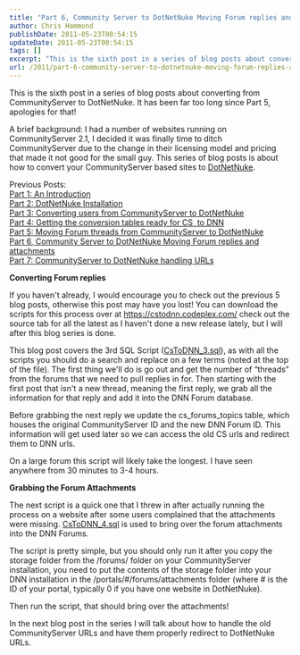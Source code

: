```yaml
---
title: "Part 6, Community Server to DotNetNuke Moving Forum replies and attachments"
author: Chris Hammond
publishDate: 2011-05-23T00:54:15
updateDate: 2011-05-23T00:54:15
tags: []
excerpt: "This is the sixth post in a series of blog posts about converting from CommunityServer to DotNetNuke. It has been far too long since Part 5, apologies for that!  A brief background: I had a number of websites running on CommunityServer 2.1, I decided it was finally time to ditch CommunityServer due to the change in their licensing model and pricing that made it not good for the small guy. This series of blog posts is about how to convert your CommunityServer based sites to DotNetNuke."
url: /2011/part-6-community-server-to-dotnetnuke-moving-forum-replies-and-attachments  # Use the generated URL with year
---
```

<p>This is the sixth post in a series of blog posts about converting from CommunityServer to DotNetNuke. It has been far too long since Part 5, apologies for that!</p> <p>A brief background: I had a number of websites running on CommunityServer 2.1, I decided it was finally time to ditch CommunityServer due to the change in their licensing model and pricing that made it not good for the small guy. This series of blog posts is about how to convert your CommunityServer based sites to <a href="https://www.dotnetnuke.com/">DotNetNuke</a>.</p> <p>Previous Posts:   <br /> <a href="https://www.dnndaily.com/tips/itemId/33060/Converting-From-CommunityServer-to-DotNetNuke-Intr.aspx">Part 1: An Introduction</a>    <br /> <a href="https://www.dnndaily.com/tips/itemId/33098/CommunityServer-to-DotNetNuke-Part-2-DotNetNuke-I.aspx">Part 2: DotNetNuke Installation</a>    <br /> <a href="https://www.dnndaily.com/tips/itemId/33102/Part-3-Converting-users-from-CommunityServer-to-D.aspx">Part 3: Converting users from CommunityServer to DotNetNuke</a>    <br /> <a href="https://www.dnndaily.com/tips/itemId/33114/Part-4-Getting-the-conversion-tables-ready-for-CS.aspx">Part 4: Getting the conversion tables ready for CS&nbsp; to DNN</a>    <br /> <a href="https://www.dnndaily.com/tips/itemId/33123/Part-5-Moving-Forum-threads-from-CommunityServer.aspx" target="_blank">Part 5: Moving Forum threads from CommunityServer to DotNetNuke</a><br /> <a href="https://www.dnndaily.com/tips/itemId/33327/Part-6-Community-Server-to-DotNetNuke-Moving-Foru">Part 6, Community Server to DotNetNuke Moving Forum replies and attachments</a><br /> <a href="https://www.dnndaily.com/tips/itemId/33750/Part-7-CommunityServer-to-DotNetNuke-handling-URL">Part 7: CommunityServer to DotNetNuke handling URLs</a></p> <p><strong>Converting Forum replies</strong></p> <p>If you haven't already, I would encourage you to check out the previous 5 blog posts, otherwise this post may have you lost! You can download the scripts for this process over at <a title="https://cstodnn.codeplex.com/" href="https://cstodnn.codeplex.com/">https://cstodnn.codeplex.com/</a> check out the source tab for all the latest as I haven't done a new release lately, but I will after this blog series is done.</p> <p>This blog post covers the 3rd SQL Script (<a href="https://cstodnn.codeplex.com/SourceControl/changeset/view/57823#839492" target="_blank">CsToDNN_3.sql</a>), as with all the scripts you should do a search and replace on a few terms (noted at the top of the file). The first thing we'll do is go out and get the number of &ldquo;threads&rdquo; from the forums that we need to pull replies in for. Then starting with the first post that isn't a new thread, meaning the first reply, we grab all the information for that reply and add it into the DNN Forum database.</p> <p>Before grabbing the next reply we update the cs_forums_topics table, which houses the original CommunityServer ID and the new DNN Forum ID. This information will get used later so we can access the old CS urls and redirect them to DNN urls.</p> <p>On a large forum this script will likely take the longest. I have seen anywhere from 30 minutes to 3-4 hours. </p> <p><strong>Grabbing the Forum Attachments</strong></p> <p>The next script is a quick one that I threw in after actually running the process on a website after some users complained that the attachments were missing. <a href="https://cstodnn.codeplex.com/SourceControl/changeset/view/57823#933604" target="_blank">CsToDNN_4.sql</a> is used to bring over the forum attachments into the DNN Forums. </p> <p>The script is pretty simple, but you should only run it after you copy the storage folder from the /forums/ folder on your CommunityServer installation, you need to put the contents of the storage folder into your DNN installation in the /portals/#/forums/attachments folder (where # is the ID of your portal, typically 0 if you have one website in DotNetNuke).</p> <p>Then run the script, that should bring over the attachments!</p> <p>In the next blog post in the series I will talk about how to handle the old CommunityServer URLs and have them properly redirect to DotNetNuke URLs. </p>
